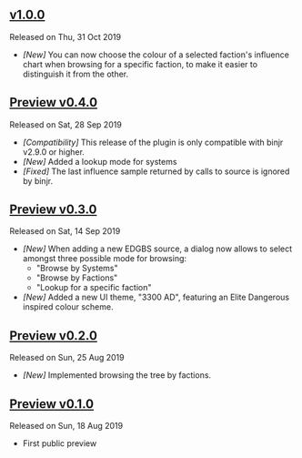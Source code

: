 ## [v1.0.0](https://github.com/fthevenet/binjr-adapter-elitebgs/releases/tag/v1.0.0)
Released on Thu, 31 Oct 2019

* _[New]_ You can  now choose the colour of a selected faction's influence chart when browsing for a specific faction, to make it easier to distinguish it from the other.

## [Preview v0.4.0](https://github.com/fthevenet/binjr-adapter-elitebgs/releases/tag/v0.4.0)
Released on Sat, 28 Sep 2019

* _[Compatibility]_ This release of the plugin is only compatible with binjr v2.9.0 or higher.
* _[New]_ Added a lookup mode for systems
* _[Fixed]_ The last influence sample returned by calls to source is ignored by binjr.

## [Preview v0.3.0](https://github.com/fthevenet/binjr-adapter-elitebgs/releases/tag/v0.3.0)
Released on Sat, 14 Sep 2019

* _[New]_ When adding a new EDGBS source, a dialog now allows to select amongst three possible mode for browsing:
    * "Browse by Systems"
    * "Browse by Factions"
    * "Lookup for a specific faction" 
* _[New]_ Added a new UI theme, "3300 AD", featuring an Elite Dangerous inspired colour scheme. 


## [Preview v0.2.0](https://github.com/fthevenet/binjr-adapter-elitebgs/releases/tag/v0.1.0)
Released on Sun, 25 Aug 2019

* _[New]_ Implemented browsing the tree by factions. 

## [Preview v0.1.0](https://github.com/fthevenet/binjr-adapter-elitebgs/releases/tag/v0.1.0)
Released on Sun, 18 Aug 2019

* First public preview 